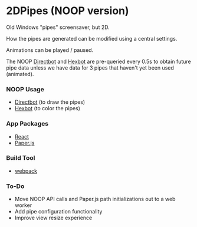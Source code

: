# 2DPipes (NOOP version)

Old Windows "pipes" screensaver, but 2D.

How the pipes are generated can be modified using a central settings.

Animations can be played / paused.

The NOOP [Directbot](https://noopschallenge.com/challenges/directbot) and [Hexbot](https://noopschallenge.com/challenges/hexbot) are pre-queried every 0.5s to obtain future pipe data unless we have data for 3 pipes that haven't yet been used (animated).

### NOOP Usage

- [Directbot](https://noopschallenge.com/challenges/directbot) (to draw the pipes)
- [Hexbot](https://noopschallenge.com/challenges/hexbot) (to color the pipes)

### App Packages

- [React](https://reactjs.org)
- [Paper.js](https://paperjs.org)

### Build Tool

- [webpack](https://webpack.js.org)

### To-Do

- Move NOOP API calls and Paper.js path initializations out to a web worker
- Add pipe configuration functionality
- Improve view resize experience
